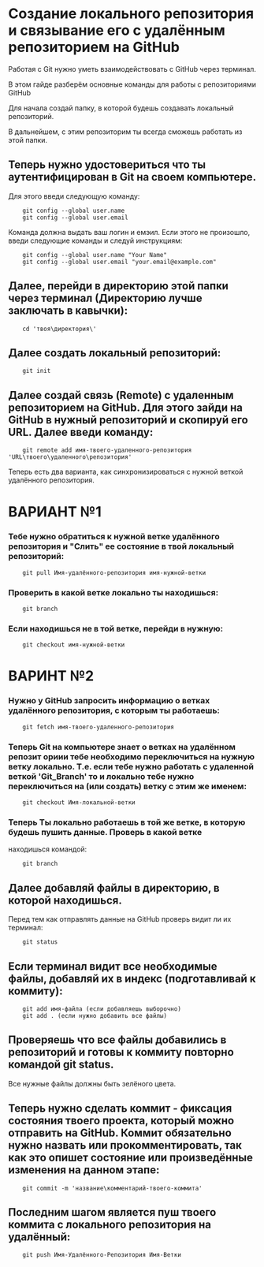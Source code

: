 # Создание локального репозитория и связывание его с удалённым репозиторием на GitHub

Работая с Git нужно уметь взаимодействовать с GitHub через терминал.

В этом гайде разберём основные команды для работы с репозиториями GitHub

Для начала создай папку, в которой будешь создавать локальный репозиторий.

В дальнейшем, с этим репозиторим ты всегда сможешь работать из этой папки.

## Теперь нужно удостовериться что ты аутентифицирован в Git на своем компьютере.
Для этого введи следующую команду:

        git config --global user.name
        git config --global user.email

Команда должна выдать ваш логин и емэил. Если этого не произошло, введи следующие команды
и следуй инструкциям:
        
        git config --global user.name "Your Name"
        git config --global user.email "your.email@example.com"

## Далее, перейди в директорию этой папки через терминал (Директорию лучше заключать в кавычки):

        cd 'твоя\директория\'

## Далее создать локальный репозиторий:

        git init

## Далее создай связь (Remote) с удаленным репозиторием на GitHub. Для этого зайди на GitHub в нужный репозиторий и скопируй его URL. Далее введи команду: 

        git remote add имя-твоего-удаленного-репозитория 'URL\твоего\удаленного\репозитория'


Теперь есть два варианта, как синхронизироваться с нужной веткой удалённого репозитория.


# ВАРИАНТ №1


### Тебе нужно обратиться к нужной ветке удалённого репозитория и "Слить" ее состояние в твой локальный репозиторий:

        git pull Имя-удалённого-репозитория имя-нужной-ветки

### Проверить в какой ветке локально ты находишься:

        git branch

### Если находишься не в той ветке, перейди в нужную:

        git checkout имя-нужной-ветки


# ВАРИНТ №2


### Нужно у GitHub запросить информацию о ветках удалённого репозитория, с которым ты работаешь:

        git fetch имя-твоего-удаленного-репозитория

### Теперь Git на компьютере знает о ветках на удалённом репозит ориии тебе необходимо переключиться на нужную ветку локально. Т.е. если тебе нужно работать с удаленной веткой 'Git_Branch' то и локально тебе нужно переключиться на (или создать) ветку с этим же именем:

        git checkout Имя-локальной-ветки

### Теперь Ты локально работаешь в той же ветке, в которую будешь пушить данные. Проверь в какой ветке
находишься командой:

        git branch

## Далее добавляй файлы в директорию, в которой находишься. 
Перед тем как отправлять данные на GitHub проверь видит ли их терминал:

        git status

## Если терминал видит все необходимые файлы, добавляй их в индекс (подготавливай к коммиту):

        git add имя-файла (если добавляешь выборочно)
        git add . (если нужно добавить все файлы)

## Проверяешь что все файлы добавились в репозиторий и готовы к коммиту повторно командой git status.
Все нужные файлы должны быть зелёного цвета.

## Теперь нужно сделать коммит - фиксация состояния твоего проекта, который можно отправить на GitHub. Коммит обязательно нужно назвать или прокомментировать, так как это опишет состояние или произведённые изменения на данном этапе:

        git commit -m 'название\комментарий-твоего-коммита'

## Последним шагом является пуш твоего коммита с локального репозитория на удалённый:

        git push Имя-Удалённого-Репозитория Имя-Ветки
